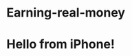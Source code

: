 # Earning-real-money
<!DOCTYPE html>
<html>
<head>
  <title>My First Website</title>
</head>
<body>
  <h1>Hello from iPhone!</h1>
</body>
</html>
